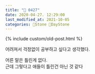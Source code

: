 ```yaml
---
title: "🌱 0427"
date: 2020-04-27. 12:29:00
last_modified_at: 2021-10-05
categories: 🗿Stone 🌱DayStone
---
```

{% include custom/old-post.html %}

어려져서 걱정없이 공부하고 싶다고 생각했다.  

어른 말은 틀린게 없다.  
근데 그렇다고 애들이 틀린건 아닌 것 같다  
